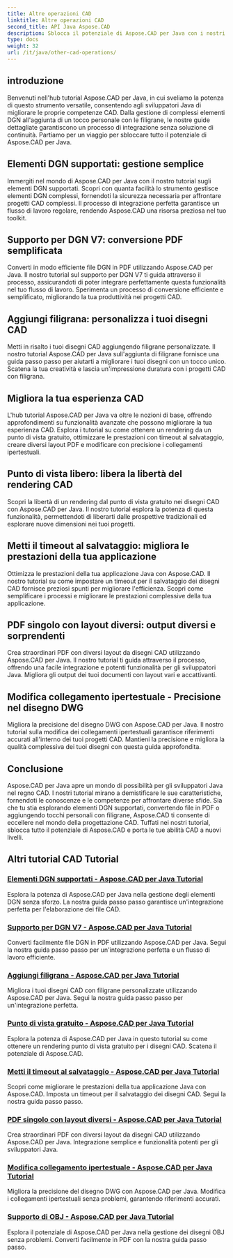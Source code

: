 ```yaml
---
title: Altre operazioni CAD
linktitle: Altre operazioni CAD
second_title: API Java Aspose.CAD
description: Sblocca il potenziale di Aspose.CAD per Java con i nostri tutorial. Dalla gestione degli elementi DGN all'aggiunta di filigrane, migliora le tue competenze CAD senza sforzo.
type: docs
weight: 32
url: /it/java/other-cad-operations/
---
```

## introduzione

Benvenuti nell'hub tutorial Aspose.CAD per Java, in cui sveliamo la potenza di questo strumento versatile, consentendo agli sviluppatori Java di migliorare le proprie competenze CAD. Dalla gestione di complessi elementi DGN all'aggiunta di un tocco personale con le filigrane, le nostre guide dettagliate garantiscono un processo di integrazione senza soluzione di continuità. Partiamo per un viaggio per sbloccare tutto il potenziale di Aspose.CAD per Java.

## Elementi DGN supportati: gestione semplice

Immergiti nel mondo di Aspose.CAD per Java con il nostro tutorial sugli elementi DGN supportati. Scopri con quanta facilità lo strumento gestisce elementi DGN complessi, fornendoti la sicurezza necessaria per affrontare progetti CAD complessi. Il processo di integrazione perfetta garantisce un flusso di lavoro regolare, rendendo Aspose.CAD una risorsa preziosa nel tuo toolkit.

## Supporto per DGN V7: conversione PDF semplificata

Converti in modo efficiente file DGN in PDF utilizzando Aspose.CAD per Java. Il nostro tutorial sul supporto per DGN V7 ti guida attraverso il processo, assicurandoti di poter integrare perfettamente questa funzionalità nel tuo flusso di lavoro. Sperimenta un processo di conversione efficiente e semplificato, migliorando la tua produttività nei progetti CAD.

## Aggiungi filigrana: personalizza i tuoi disegni CAD

Metti in risalto i tuoi disegni CAD aggiungendo filigrane personalizzate. Il nostro tutorial Aspose.CAD per Java sull'aggiunta di filigrane fornisce una guida passo passo per aiutarti a migliorare i tuoi disegni con un tocco unico. Scatena la tua creatività e lascia un'impressione duratura con i progetti CAD con filigrana.

## Migliora la tua esperienza CAD

L'hub tutorial Aspose.CAD per Java va oltre le nozioni di base, offrendo approfondimenti su funzionalità avanzate che possono migliorare la tua esperienza CAD. Esplora i tutorial su come ottenere un rendering da un punto di vista gratuito, ottimizzare le prestazioni con timeout al salvataggio, creare diversi layout PDF e modificare con precisione i collegamenti ipertestuali.

## Punto di vista libero: libera la libertà del rendering CAD

Scopri la libertà di un rendering dal punto di vista gratuito nei disegni CAD con Aspose.CAD per Java. Il nostro tutorial esplora la potenza di questa funzionalità, permettendoti di liberarti dalle prospettive tradizionali ed esplorare nuove dimensioni nei tuoi progetti.

## Metti il timeout al salvataggio: migliora le prestazioni della tua applicazione

Ottimizza le prestazioni della tua applicazione Java con Aspose.CAD. Il nostro tutorial su come impostare un timeout per il salvataggio dei disegni CAD fornisce preziosi spunti per migliorare l'efficienza. Scopri come semplificare i processi e migliorare le prestazioni complessive della tua applicazione.

## PDF singolo con layout diversi: output diversi e sorprendenti

Crea straordinari PDF con diversi layout da disegni CAD utilizzando Aspose.CAD per Java. Il nostro tutorial ti guida attraverso il processo, offrendo una facile integrazione e potenti funzionalità per gli sviluppatori Java. Migliora gli output dei tuoi documenti con layout vari e accattivanti.

## Modifica collegamento ipertestuale - Precisione nel disegno DWG

Migliora la precisione del disegno DWG con Aspose.CAD per Java. Il nostro tutorial sulla modifica dei collegamenti ipertestuali garantisce riferimenti accurati all'interno dei tuoi progetti CAD. Mantieni la precisione e migliora la qualità complessiva dei tuoi disegni con questa guida approfondita.

## Conclusione

Aspose.CAD per Java apre un mondo di possibilità per gli sviluppatori Java nel regno CAD. I nostri tutorial mirano a demistificare le sue caratteristiche, fornendoti le conoscenze e le competenze per affrontare diverse sfide. Sia che tu stia esplorando elementi DGN supportati, convertendo file in PDF o aggiungendo tocchi personali con filigrane, Aspose.CAD ti consente di eccellere nel mondo della progettazione CAD. Tuffati nei nostri tutorial, sblocca tutto il potenziale di Aspose.CAD e porta le tue abilità CAD a nuovi livelli.
## Altri tutorial CAD Tutorial
### [Elementi DGN supportati - Aspose.CAD per Java Tutorial](./supported-dgn-elements/)
Esplora la potenza di Aspose.CAD per Java nella gestione degli elementi DGN senza sforzo. La nostra guida passo passo garantisce un'integrazione perfetta per l'elaborazione dei file CAD.
### [Supporto per DGN V7 - Aspose.CAD per Java Tutorial](./support-for-dgn-v7/)
Converti facilmente file DGN in PDF utilizzando Aspose.CAD per Java. Segui la nostra guida passo passo per un'integrazione perfetta e un flusso di lavoro efficiente.
### [Aggiungi filigrana - Aspose.CAD per Java Tutorial](./add-watermark/)
Migliora i tuoi disegni CAD con filigrane personalizzate utilizzando Aspose.CAD per Java. Segui la nostra guida passo passo per un'integrazione perfetta.
### [Punto di vista gratuito - Aspose.CAD per Java Tutorial](./free-point-of-view/)
Esplora la potenza di Aspose.CAD per Java in questo tutorial su come ottenere un rendering punto di vista gratuito per i disegni CAD. Scatena il potenziale di Aspose.CAD.
### [Metti il timeout al salvataggio - Aspose.CAD per Java Tutorial](./put-timeout-on-save/)
Scopri come migliorare le prestazioni della tua applicazione Java con Aspose.CAD. Imposta un timeout per il salvataggio dei disegni CAD. Segui la nostra guida passo passo.
### [PDF singolo con layout diversi - Aspose.CAD per Java Tutorial](./single-pdf-different-layouts/)
Crea straordinari PDF con diversi layout da disegni CAD utilizzando Aspose.CAD per Java. Integrazione semplice e funzionalità potenti per gli sviluppatori Java.
### [Modifica collegamento ipertestuale - Aspose.CAD per Java Tutorial](./edit-hyperlink/)
Migliora la precisione del disegno DWG con Aspose.CAD per Java. Modifica i collegamenti ipertestuali senza problemi, garantendo riferimenti accurati.
### [Supporto di OBJ - Aspose.CAD per Java Tutorial](./support-of-obj/)
Esplora il potenziale di Aspose.CAD per Java nella gestione dei disegni OBJ senza problemi. Converti facilmente in PDF con la nostra guida passo passo.
